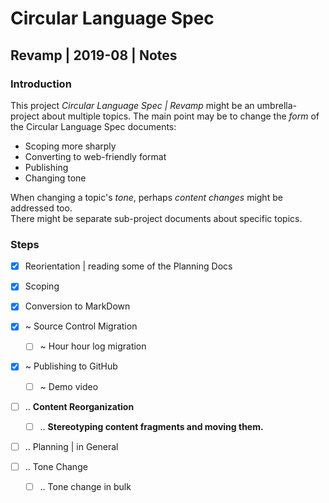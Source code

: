 ﻿Circular Language Spec 
======================

Revamp | 2019-08 | Notes
------------------------

### Introduction

This project *Circular Language Spec | Revamp* might be an umbrella-project about multiple topics. The main point may be to change the *form* of the Circular Language Spec documents:

- Scoping more sharply
- Converting to web-friendly format
- Publishing
- Changing tone
 
When changing a topic's *tone*, perhaps *content changes* might be addressed too.  
There might be separate sub-project documents about specific topics.

### Steps

- [x] Reorientation | reading some of the Planning Docs

- [x] Scoping

- [x] Conversion to MarkDown

- [x] ~ Source Control Migration

    - [ ] ~ Hour hour log migration

- [x] ~ Publishing to GitHub

    - [ ] ~ Demo video

- [ ] .. __Content Reorganization__

    - [ ] .. __Stereotyping content fragments and moving them.__

- [ ] .. Planning | in General

- [ ] .. Tone Change

    - [ ] .. Tone change in bulk